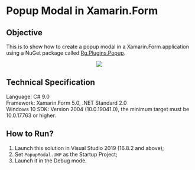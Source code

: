 # Popup Modal in Xamarin.Form

## Objective
This is to show how to create a popup modal in a Xamarin.Form application using a NuGet package called [Rg.Plugins.Popup](https://github.com/rotorgames/Rg.Plugins.Popup).

<div align="center">
    <img src="https://gclstorage.blob.core.windows.net/images/SamplePopupInXamarinForm.png" />
</div>

## Technical Specification
Language: C# 9.0\
Framework: Xamarin.Form 5.0, .NET Standard 2.0\
Windows 10 SDK: Version 2004 (10.0.19041.0), the minimum target must be 10.0.17763 or higher.

## How to Run?
1. Launch this solution in Visual Studio 2019 (16.8.2 and above);
2. Set `PopupModal.UWP` as the Startup Project;
3. Launch it in the Debug mode.